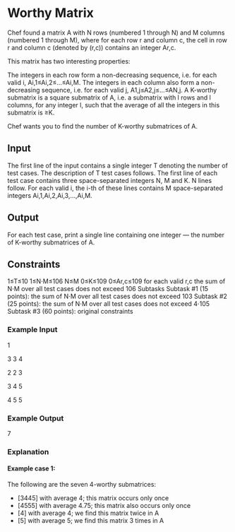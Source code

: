 # Worthy Matrix

Chef found a matrix A with N rows (numbered 1 through N) and M columns (numbered 1 through M), where for each row r and column c, the cell in row r and column c (denoted by (r,c)) contains an integer Ar,c.

This matrix has two interesting properties:

The integers in each row form a non-decreasing sequence, i.e. for each valid i, Ai,1≤Ai,2≤…≤Ai,M.
The integers in each column also form a non-decreasing sequence, i.e. for each valid j, A1,j≤A2,j≤…≤AN,j.
A K-worthy submatrix is a square submatrix of A, i.e. a submatrix with l rows and l columns, for any integer l, such that the average of all the integers in this submatrix is ≥K.

Chef wants you to find the number of K-worthy submatrices of A.

## Input
The first line of the input contains a single integer T denoting the number of test cases. The description of T test cases follows.
The first line of each test case contains three space-separated integers N, M and K.
N lines follow. For each valid i, the i-th of these lines contains M space-separated integers Ai,1,Ai,2,Ai,3,…,Ai,M.
## Output
For each test case, print a single line containing one integer ― the number of K-worthy submatrices of A.

## Constraints
1≤T≤10
1≤N⋅M≤106
N≤M
0≤K≤109
0≤Ar,c≤109 for each valid r,c
the sum of N⋅M over all test cases does not exceed 106
Subtasks
Subtask #1 (15 points): the sum of N⋅M over all test cases does not exceed 103
Subtask #2 (25 points): the sum of N⋅M over all test cases does not exceed 4⋅105
Subtask #3 (60 points): original constraints

### Example Input
1

3 3 4

2 2 3

3 4 5

4 5 5

### Example Output
7
### Explanation

#### Example case 1: 
The following are the seven 4-worthy submatrices:

- [3445] with average 4; this matrix occurs only once
- [4555] with average 4.75; this matrix also occurs only once
- [4] with average 4; we find this matrix twice in A
- [5] with average 5; we find this matrix 3 times in A
